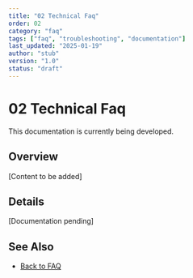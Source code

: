 ```yaml
---
title: "02 Technical Faq"
order: 02
category: "faq"
tags: ["faq", "troubleshooting", "documentation"]
last_updated: "2025-01-19"
author: "stub"
version: "1.0"
status: "draft"
---
```


# 02 Technical Faq

This documentation is currently being developed.

## Overview

[Content to be added]

## Details

[Documentation pending]

## See Also

- [Back to FAQ](./README.md)
